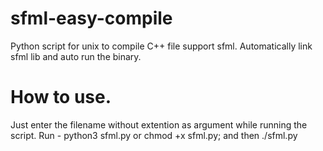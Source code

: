 # sfml-easy-compile
Python script for unix to compile C++ file support sfml. Automatically link sfml lib and auto run the binary.
# How to use.
Just enter the filename without extention as argument while running the script.
Run - python3 sfml.py <filename>
                   or
        chmod +x sfml.py;  and then
        ./sfml.py <filename>
